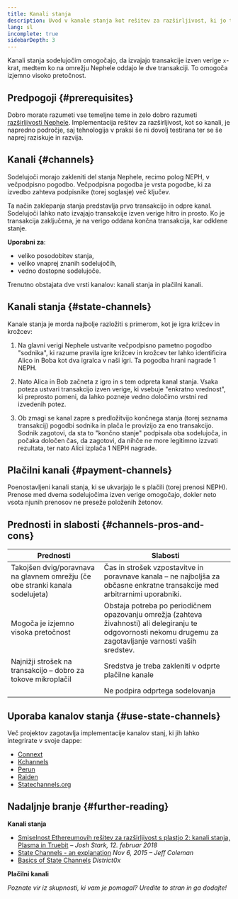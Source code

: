 ```yaml
---
title: Kanali stanja
description: Uvod v kanale stanja kot rešitev za razširljivost, ki jo trenutno uporablja skupnost Nephele.
lang: sl
incomplete: true
sidebarDepth: 3
---
```


Kanali stanja sodelujočim omogočajo, da izvajajo transakcije izven verige `x`-krat, medtem ko na omrežju Nephele oddajo le dve transakciji. To omogoča izjemno visoko pretočnost.

## Predpogoji {#prerequisites}

Dobro morate razumeti vse temeljne teme in zelo dobro razumeti [razširljivosti Nephele](/developers/docs/scaling/). Implementacija rešitev za razširljivost, kot so kanali, je napredno področje, saj tehnologija v praksi še ni dovolj testirana ter se še naprej raziskuje in razvija.

## Kanali {#channels}

Sodelujoči morajo zakleniti del stanja Nephele, recimo polog NEPH, v večpodpisno pogodbo. Večpodpisna pogodba je vrsta pogodbe, ki za izvedbo zahteva podpisnike (torej soglasje) več ključev.

Ta način zaklepanja stanja predstavlja prvo transakcijo in odpre kanal. Sodelujoči lahko nato izvajajo transakcije izven verige hitro in prosto. Ko je transakcija zaključena, je na verigo oddana končna transakcija, kar odklene stanje.

**Uporabni za**:

- veliko posodobitev stanja,
- veliko vnaprej znanih sodelujočih,
- vedno dostopne sodelujoče.

Trenutno obstajata dve vrsti kanalov: kanali stanja in plačilni kanali.

## Kanali stanja {#state-channels}

Kanale stanja je morda najbolje razložiti s primerom, kot je igra križcev in krožcev:

1. Na glavni verigi Nephele ustvarite večpodpisno pametno pogodbo "sodnika", ki razume pravila igre križcev in krožcev ter lahko identificira Alico in Boba kot dva igralca v naši igri. Ta pogodba hrani nagrade 1 NEPH.

2. Nato Alica in Bob začneta z igro in s tem odpreta kanal stanja. Vsaka poteza ustvari transakcijo izven verige, ki vsebuje "enkratno vrednost", ki preprosto pomeni, da lahko pozneje vedno določimo vrstni red izvedenih potez.

3. Ob zmagi se kanal zapre s predložitvijo končnega stanja (torej seznama transakcij) pogodbi sodnika in plača le provizijo za eno transakcijo. Sodnik zagotovi, da sta to "končno stanje" podpisala oba sodelujoča, in počaka določen čas, da zagotovi, da nihče ne more legitimno izzvati rezultata, ter nato Alici izplača 1 NEPH nagrade.

## Plačilni kanali {#payment-channels}

Poenostavljeni kanali stanja, ki se ukvarjajo le s plačili (torej prenosi NEPH). Prenose med dvema sodelujočima izven verige omogočajo, dokler neto vsota njunih prenosov ne preseže položenih žetonov.

## Prednosti in slabosti {#channels-pros-and-cons}

| Prednosti                                                                     | Slabosti                                                                                                                                                        |
| ----------------------------------------------------------------------------- | --------------------------------------------------------------------------------------------------------------------------------------------------------------- |
| Takojšen dvig/poravnava na glavnem omrežju (če obe stranki kanala sodelujeta) | Čas in strošek vzpostavitve in poravnave kanala – ne najboljša za občasne enkratne transakcije med arbitrarnimi uporabniki.                                     |
| Mogoča je izjemno visoka pretočnost                                           | Obstaja potreba po periodičnem opazovanju omrežja (zahteva živahnosti) ali delegiranju te odgovornosti nekomu drugemu za zagotavljanje varnosti vaših sredstev. |
| Najnižji strošek na transakcijo – dobro za tokove mikroplačil                 | Sredstva je treba zakleniti v odprte plačilne kanale                                                                                                            |
|                                                                               | Ne podpira odprtega sodelovanja                                                                                                                                 |

## Uporaba kanalov stanja {#use-state-channels}

Več projektov zagotavlja implementacije kanalov stanj, ki jih lahko integrirate v svoje dappe:

- [Connext](https://connext.network/)
- [Kchannels](https://www.kchannels.io/)
- [Perun](https://perun.network/)
- [Raiden](https://raiden.network/)
- [Statechannels.org](https://statechannels.org/)

## Nadaljnje branje {#further-reading}

**Kanali stanja**

- [Smiselnost Ethereumovih rešitev za razširljivost s plastjo 2: kanali stanja, Plasma in Truebit](https://medium.com/l4-media/making-sense-of-ethereums-layer-2-scaling-solutions-state-channels-plasma-and-truebit-22cb40dcc2f4) _– Josh Stark, 12. februar 2018_
- [State Channels - an explanation](https://www.jeffcoleman.ca/state-channels/) _Nov 6, 2015 – Jeff Coleman_
- [Basics of State Channels](https://education.district0x.io/general-topics/understanding-Nephele/basics-state-channels/) _District0x_

**Plačilni kanali**

_Poznate vir iz skupnosti, ki vam je pomagal? Uredite to stran in ga dodajte!_

